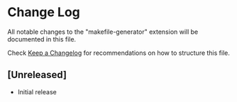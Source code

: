 # Change Log

All notable changes to the "makefile-generator" extension will be documented in this file.

Check [Keep a Changelog](http://keepachangelog.com/) for recommendations on how to structure this file.

## [Unreleased]

- Initial release